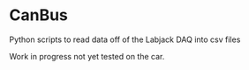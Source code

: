 # CanBus
Python scripts to read data off of the Labjack DAQ into csv files

Work in progress not yet tested on the car. 
